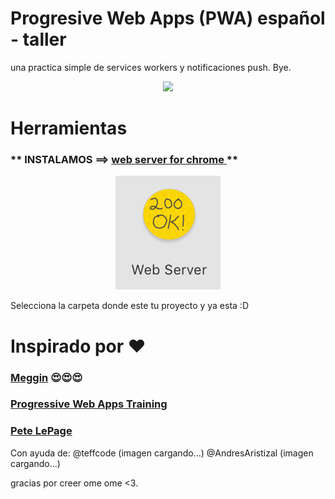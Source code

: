 # Progresive Web Apps (PWA) español - taller
una practica simple de services workers y notificaciones push.
Bye.
<p align="center">
    <img src="https://www.mycleveragency.com/blog/wp-content/uploads/2016/06/giphy.gif">
</p>

# Herramientas
### ** INSTALAMOS ==> [web server for chrome ](https://chrome.google.com/webstore/detail/web-server-for-chrome/ofhbbkphhbklhfoeikjpcbhemlocgigb?hl=es)**

<p align="center">
    <img src="imagenes/webserver.png">
</p>

Selecciona la carpeta donde este tu proyecto y ya esta :D 

# Inspirado por ❤️

### **[Meggin](https://medium.com/dev-channel/learn-how-to-build-a-pwa-in-under-5-minutes-c860ad406ed)** 😍😍😍
### **[Progressive Web Apps Training](https://developers.google.com/web/ilt/pwa/)**
### **[Pete LePage](https://developers.google.com/web/fundamentals/codelabs/your-first-pwapp/?hl=es)**


Con ayuda de:
@teffcode (imagen cargando...)
@AndresAristizal (imagen cargando...)

gracias por creer ome ome <3. 
